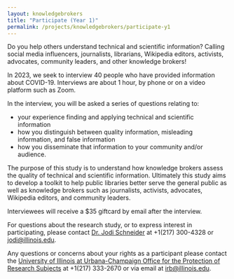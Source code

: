```yaml
---
layout: knowledgebrokers
title: "Participate (Year 1)"
permalink: /projects/knowledgebrokers/participate-y1
---
```


Do you help others understand technical and scientific information? 
Calling social media influencers, journalists, librarians, Wikipedia editors, activists, advocates, community leaders, and other knowledge brokers!

In 2023, we seek to interview 40 people who have provided information about COVID-19. Interviews are about 1 hour, by phone or on a video platform such as Zoom. 

In the interview, you will be asked a series of questions relating to:
* your experience finding and applying technical and scientific information
* how you distinguish between quality information, misleading information, and false information
* how you disseminate that information to your community and/or audience.

The purpose of this study is to understand how knowledge brokers assess the quality of technical and scientific information. Ultimately this study aims to develop a toolkit to help public libraries better serve the general public as well as knowledge brokers such as journalists, activists, advocates, Wikipedia editors, and community leaders. 

Interviewees will receive a $35 giftcard by email after the interview.

For questions about the research study, or to express interest in participating, please contact [Dr. Jodi Schneider](https://ischool.illinois.edu/people/jodi-schneider) at +1(217) 300-4328 or jodi@illinois.edu.

Any questions or concerns about your rights as a participant please contact the [University of Illinois at Urbana-Champaign Office for the Protection of Research Subjects](https://oprs.research.illinois.edu) at +1(217) 333-2670 or via email at irb@illinois.edu.
